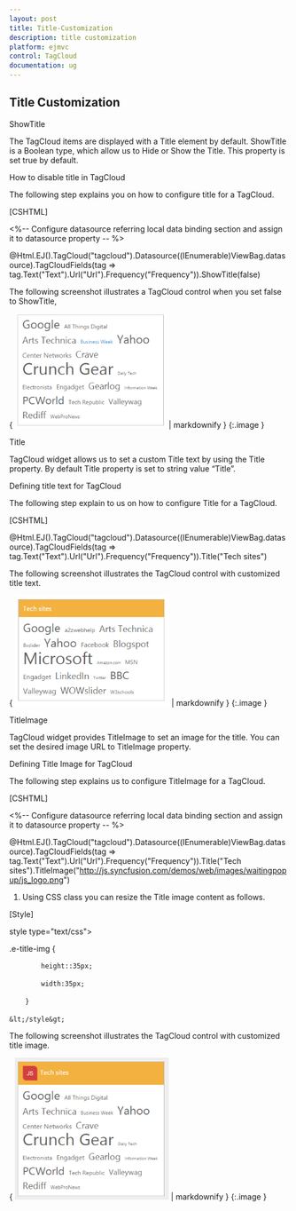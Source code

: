 ```yaml
---
layout: post
title: Title-Customization
description: title customization
platform: ejmvc
control: TagCloud
documentation: ug
---
```


## Title Customization

ShowTitle

The TagCloud items are displayed with a Title element by default. ShowTitle is a Boolean type, which allow us to Hide or Show the Title. This property is set true by default.

How to disable title in TagCloud

The following step explains you on how to configure title for a TagCloud.





[CSHTML]

&lt;%-- Configure datasource referring local data binding section and assign it to datasource property -- %&gt;



@Html.EJ().TagCloud("tagcloud").Datasource((IEnumerable<WebsiteCollection>)ViewBag.datasource).TagCloudFields(tag => tag.Text("Text").Url("Url").Frequency("Frequency")).ShowTitle(false)





The following screenshot illustrates a TagCloud control when you set false to ShowTitle,



{ ![](Title-Customization_images/Title-Customization_img1.png) | markdownify }
{:.image }


Title

TagCloud widget allows us to set a custom Title text by using the Title property. By default Title property is set to string value “Title”.

Defining title text for TagCloud

The following step explain to us on how to configure Title for a TagCloud.





[CSHTML] 

@Html.EJ().TagCloud("tagcloud").Datasource((IEnumerable<WebsiteCollection>)ViewBag.datasource).TagCloudFields(tag => tag.Text("Text").Url("Url").Frequency("Frequency")).Title("Tech sites")



The following screenshot illustrates the TagCloud control with customized title text.

{ ![](Title-Customization_images/Title-Customization_img2.png) | markdownify }
{:.image }


TitleImage

TagCloud widget provides TitleImage to set an image for the title. You can set the desired image URL to TitleImage property.

Defining Title Image for TagCloud

The following step explains us to configure TitleImage for a TagCloud.





[CSHTML]    

&lt;%-- Configure datasource referring local data binding section and assign it to datasource property -- %&gt;



@Html.EJ().TagCloud("tagcloud").Datasource((IEnumerable<WebsiteCollection>)ViewBag.datasource).TagCloudFields(tag => tag.Text("Text").Url("Url").Frequency("Frequency")).Title("Tech sites").TitleImage("http://js.syncfusion.com/demos/web/images/waitingpopup/js_logo.png")





1. Using CSS class you can resize the Title image content as follows.



[Style]

style type="text/css">

.e-title-img {

            height::35px;

            width:35px;

        }

    &lt;/style&gt;



The following screenshot illustrates the TagCloud control with customized title image.

{ ![](Title-Customization_images/Title-Customization_img3.png) | markdownify }
{:.image }


